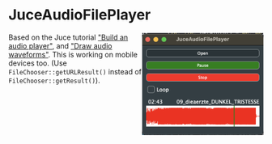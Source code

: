 # JuceAudioFilePlayer

<img align="right" src="./Screenshots/JuceAudioPlayerApp.png" width="240"/>

Based on the Juce tutorial ["Build an audio player"](https://docs.juce.com/master/tutorial_playing_sound_files.html), and ["Draw audio waveforms"](https://docs.juce.com/master/tutorial_audio_thumbnail.html). This is working on mobile devices too. (Use `FileChooser::getURLResult()` instead of `FileChooser::getResult()`).
